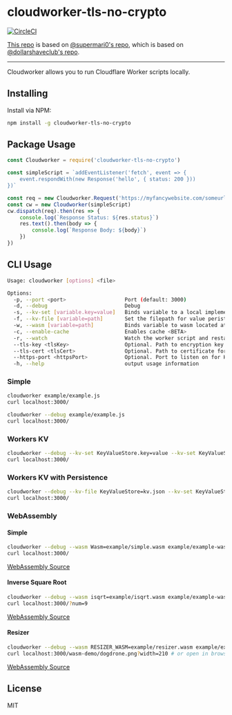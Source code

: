 # cloudworker-tls-no-crypto

[![CircleCI](https://circleci.com/gh/ArtskydJ/cloudworker-tls-no-crypto.svg?style=svg)](https://circleci.com/gh/ArtskydJ/cloudworker-tls-no-crypto)

[This repo][thisrepo] is based on [@supermari0's repo][smrepo], which is based on [@dollarshaveclub's repo][dscrepo].

----------

Cloudworker allows you to run Cloudflare Worker scripts locally.

## Installing
Install via NPM:
```sh
npm install -g cloudworker-tls-no-crypto
```

## Package Usage
```js
const Cloudworker = require('cloudworker-tls-no-crypto')

const simpleScript = `addEventListener('fetch', event => {
    event.respondWith(new Response('hello', { status: 200 }))
})`

const req = new Cloudworker.Request('https://myfancywebsite.com/someurl')
const cw = new Cloudworker(simpleScript)
cw.dispatch(req).then(res => {
    console.log(`Response Status: ${res.status}`)
    res.text().then(body => {
        console.log(`Response Body: ${body}`)
    })
})
```

## CLI Usage
```sh
Usage: cloudworker [options] <file>

Options:
  -p, --port <port>                   Port (default: 3000)
  -d, --debug                         Debug
  -s, --kv-set [variable.key=value]   Binds variable to a local implementation of Workers KV and sets key to value (default: [])
  -f, --kv-file [variable=path]       Set the filepath for value peristence for the local implementation of Workers KV (default: [])
  -w, --wasm [variable=path]          Binds variable to wasm located at path (default: [])
  -c, --enable-cache                  Enables cache <BETA>
  -r, --watch                         Watch the worker script and restart the worker when changes are detected
  --tls-key <tlsKey>                  Optional. Path to encryption key for serving requests with TLS enabled. Must specify --tls-cert when using this option.
  --tls-cert <tlsCert>                Optional. Path to certificate for serving requests with TLS enabled. Must specify --tls-key when using this option.
  --https-port <httpsPort>            Optional. Port to listen on for HTTPS requests. Must specify --tls-cert and --tls-key when using this option. May not be the same value as --port.
  -h, --help                          output usage information
```

### Simple
```sh
cloudworker example/example.js
curl localhost:3000/
```

```sh
cloudworker --debug example/example.js
curl localhost:3000/
```

### Workers KV
```sh
cloudworker --debug --kv-set KeyValueStore.key=value --kv-set KeyValueStore.hello=world example/example-kv.js
curl localhost:3000/
```

### Workers KV with Persistence
```sh
cloudworker --debug --kv-file KeyValueStore=kv.json --kv-set KeyValueStore.key=value --kv-set KeyValueStore.hello=world example/example-kv.js
curl localhost:3000/
```

### WebAssembly
#### Simple 

```sh
cloudworker --debug --wasm Wasm=example/simple.wasm example/example-wasm-simple.js
curl localhost:3000/
```
[WebAssembly Source](https://github.com/mdn/webassembly-examples/blob/master/js-api-examples/simple.wat)

#### Inverse Square Root
```sh
cloudworker --debug --wasm isqrt=example/isqrt.wasm example/example-wasm-isqrt.js
curl localhost:3000/?num=9
```
[WebAssembly Source](https://developers.cloudflare.com/workers/api/resource-bindings/webassembly-modules/)

#### Resizer 
```sh
cloudworker --debug --wasm RESIZER_WASM=example/resizer.wasm example/example-wasm-resizer.js
curl localhost:3000/wasm-demo/dogdrone.png?width=210 # or open in browser
```
[WebAssembly Source](https://github.com/cloudflare/cloudflare-workers-wasm-demo)


## License
MIT

[thisrepo]: https://github.com/ArtskydJ/cloudworker-tls-no-crypto
[smrepo]: https://github.com/supermari0/cloudworker/tree/tls-support-upstream
[dscrepo]: https://github.com/dollarshaveclub/cloudworker
